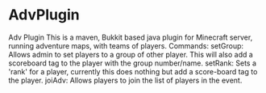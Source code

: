 # AdvPlugin
Adv Plugin
This is a maven, Bukkit based java plugin for Minecraft server, running adventure maps, with teams of players. 
Commands:
          setGroup:
                    Allows admin to set players to a group of other player. This will also add a scoreboard tag to the player with the group number/name.
          setRank:
                    Sets a 'rank' for a player, currently this does nothing but add a score-board tag to the player.
          joiAdv:
                    Allows players to join the list of players in the event.
